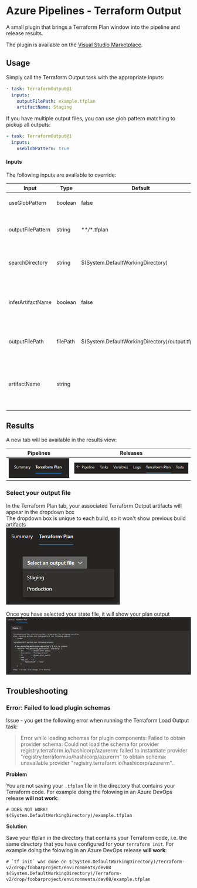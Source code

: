 # Azure Pipelines - Terraform Output

A small plugin that brings a Terraform Plan window into the pipeline and release results.

The plugin is available on the [Visual Studio Marketplace](https://marketplace.visualstudio.com/items?itemName=JaydenMaalouf.terraform-output).

## Usage

Simply call the Terraform Output task with the appropriate inputs:

```yaml
- task: TerraformOutput@1
  inputs:
    outputFilePath: example.tfplan
    artifactName: Staging
```

If you have multiple output files, you can use glob pattern matching to pickup all outputs:

```yaml
- task: TerraformOutput@1
  inputs:
    useGlobPattern: true
```

#### Inputs

The following inputs are available to override:

| Input             | Type     | Default                                         | Description                                                                                         |
| ----------------- | -------- | ----------------------------------------------- | --------------------------------------------------------------------------------------------------- |
| useGlobPattern    | boolean  | false                                           | Whether to use a search pattern to find output files                                                |
| outputFilePattern | string   | \*\*_/_\*.tfplan                                | File pattern used to find output files (only visible if useGlobPattern is true)                     |
| searchDirectory   | string   | $(System.DefaultWorkingDirectory)               | Directory the file search should start (only visible if useGlobPattern is true)                     |
| inferArtifactName | boolean  | false                                           | Infer artifact name from outputFilePath filename (only visible if useGlobPattern is false)          |
| outputFilePath    | filePath | $(System.DefaultWorkingDirectory)/output.tfplan | File path of the outfile file (only visible if useGlobPattern is false)                             |
| artifactName      | string   |                                                 | Artifact name used in the dropdown (only visible if useGlobPattern and inferArtifactName are false) |

## Results

A new tab will be available in the results view:

| Pipelines              | Releases               |
| ---------------------- | ---------------------- |
| ![image](images/1.png) | ![image](images/4.png) |

### Select your output file

In the Terraform Plan tab, your associated Terraform Output artifacts will appear in the dropdown box  
The dropdown box is unique to each build, so it won't show previous build artifacts  
![image](images/2.png)

Once you have selected your state file, it will show your plan output
![image](images/3.png)

## Troubleshooting

### Error: Failed to load plugin schemas

Issue - you get the following error when running the Terraform Load Output task:

> Error while loading schemas for plugin components: Failed to obtain provider schema: Could not load the schema for provider registry.terraform.io/hashicorp/azurerm: failed to instantiate provider "registry.terraform.io/hashicorp/azurerm" to obtain schema: unavailable provider "registry.terraform.io/hashicorp/azurerm"..

**Problem**

You are not saving your `.tfplan` file in the directory that contains your Terraform code. For example doing the folowing in an Azure DevOps release **will not work**:

```
# DOES NOT WORK!
$(System.DefaultWorkingDirectory)/example.tfplan
```

**Solution**

Save your tfplan in the directory that contains your Terraform code, i.e. the same directory that you have configured for your `terraform init`. For example doing the folowing in an Azure DevOps release **will work**:

```
# `tf init` was done on $(System.DefaultWorkingDirectory)/Terraform-v2/drop/foobarproject/environments/dev08
$(System.DefaultWorkingDirectory)/Terraform-v2/drop/foobarproject/environments/dev08/example.tfplan
```
